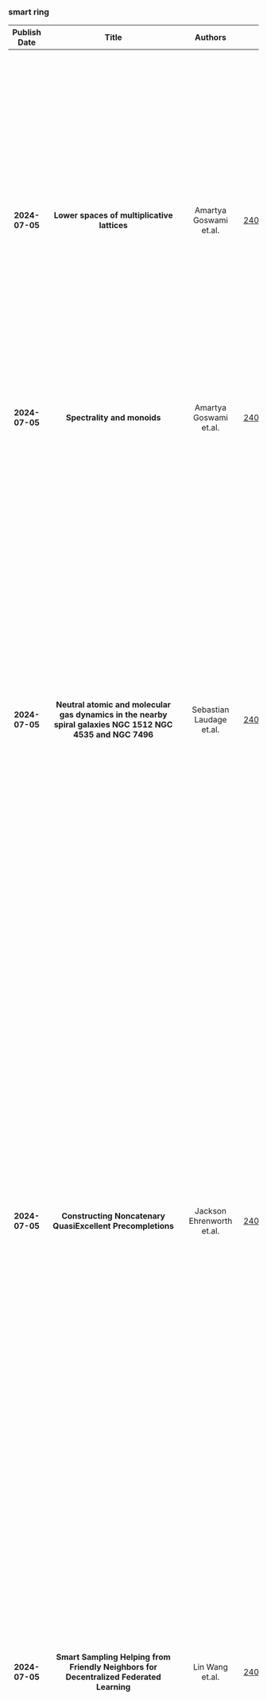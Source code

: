 
### smart ring
|Publish Date|Title|Authors|PDF|Code|Abstract|
| :---: | :---: | :---: | :---: | :---: | :---: |
|**2024-07-05**|**Lower spaces of multiplicative lattices**|Amartya Goswami et.al.|[2407.04665v1](http://arxiv.org/abs/2407.04665v1)|null|We consider some distinguished classes of elements of a multiplicative lattice endowed with coarse lower topologies, and call them lower spaces. The primary objective of this paper is to study the topological properties of these lower spaces, encompassing lower separation axioms and compactness. We characterize lower spaces that exhibit sobriety. Introducing the concept of strongly disconnected spaces, we establish a correlation between strongly disconnected lower spaces and the presence of nontrivial idempotent elements in the corresponding multiplicative lattices. Additionally, we provide a sufficient condition for a lower space to be connected. We prove that the lower space of proper elements is a spectral space, and we further explore continuous maps between lower spaces.|
|**2024-07-05**|**Spectrality and monoids**|Amartya Goswami et.al.|[2407.04644v1](http://arxiv.org/abs/2407.04644v1)|null|We prove that the set of proper ideals of a monoid endowed with coarse lower topology is a spectral space.|
|**2024-07-05**|**Neutral atomic and molecular gas dynamics in the nearby spiral galaxies NGC 1512 NGC 4535 and NGC 7496**|Sebastian Laudage et.al.|[2407.04531v1](http://arxiv.org/abs/2407.04531v1)|null|Neutral atomic gas (HI) effectively traces galactic dynamics across mid to large galactocentric radii. However, its limitations in observing small-scale changes within the central few kiloparsecs, coupled with the often observed HI deficit in galactic centers, necessitates using molecular gas emission as a preferred tracer in these regions. Understanding the dynamics of both neutral atomic and molecular gas is crucial for a more complete understanding of how galaxies evolve, funnel gas from the outer disk into their central parts, and eventually form stars. In this work we aim to quantify the dynamics of both, the neutral atomic and molecular gas, in the nearby spiral galaxies NGC 1512, NGC 4535, and NGC 7496 using new MeerKAT-HI observations together with ALMA CO (2-1) observations from the PHANGS collaboration. We use the analysis tool 3D-Barolo to fit tilted ring models to the HI and CO observations. A combined approach of using the HI to constrain the true disk orientation parameters before applying these to the CO datasets is tested. This paper sets expectations for the results of the upcoming high-resolution HI coverage of many galaxies in the PHANGS-ALMA sample using MeerKAT or VLA, to establish a robust methodology for characterizing galaxy orientations and deriving dynamics from combining new HI with existing CO data.|
|**2024-07-05**|**Constructing Noncatenary QuasiExcellent Precompletions**|Jackson Ehrenworth et.al.|[2407.04497v1](http://arxiv.org/abs/2407.04497v1)|null|Let $T$ be a local (Noetherian) ring and let $Q_1$ and $Q_2$ be prime ideals of $T$. We find sufficient conditions for there to exist a quasi-excellent local subring $B$ of $T$ satisfying the following conditions: (1) the completion of $B$ at its maximal ideal is isomorphic to the completion of $T$ at its maximal ideal, (2) $B \cap Q_1 = B \cap Q_2$, (3) the set of prime ideals of $T/(Q_1 \cap Q_2)$ of positive height is the same as the set of prime ideals of $B/(B \cap Q_1)$ of positive height when viewed as partially ordered sets, and (4) for $i = 1$ and for $i = 2$, there is a coheight preserving bijection between the minimal prime ideals of $T_{Q_i}$ and the minimal prime ideals of $B_{B \cap Q_1}$. Intuitively, this means that $T$ contains a quasi-excellent local subring in which $Q_1$ and $Q_2$ are "glued together" and such that both the completion and desirable properties of the prime spectrum are preserved. We use this result to show that certain complete local rings are the completion of a quasi-excellent local ring whose prime spectrum, when viewed as a partially ordered set, contains interesting noncatenary finite subsets.|
|**2024-07-05**|**Smart Sampling Helping from Friendly Neighbors for Decentralized Federated Learning**|Lin Wang et.al.|[2407.04460v1](http://arxiv.org/abs/2407.04460v1)|null|Federated Learning (FL) is gaining widespread interest for its ability to share knowledge while preserving privacy and reducing communication costs. Unlike Centralized FL, Decentralized FL (DFL) employs a network architecture that eliminates the need for a central server, allowing direct communication among clients and leading to significant communication resource savings. However, due to data heterogeneity, not all neighboring nodes contribute to enhancing the local client's model performance. In this work, we introduce \textbf{\emph{AFIND+}}, a simple yet efficient algorithm for sampling and aggregating neighbors in DFL, with the aim of leveraging collaboration to improve clients' model performance. AFIND+ identifies helpful neighbors, adaptively adjusts the number of selected neighbors, and strategically aggregates the sampled neighbors' models based on their contributions. Numerical results on real-world datasets with diverse data partitions demonstrate that AFIND+ outperforms other sampling algorithms in DFL and is compatible with most existing DFL optimization algorithms.|
|**2024-07-05**|**A combinatorial formula for the coefficients of multidimensional resultants**|Abdelmalek Abdesselam et.al.|[2407.04429v1](http://arxiv.org/abs/2407.04429v1)|null|The classical multidimensional resultant can be defined as the, suitably normalized, generator of a projective elimination ideal in the ring of universal coefficients. This is the approach via the so-called inertia forms or Tr\"{a}gheitsformen. Using clever substitutions, Mertens and Hurwitz gave a criterion, for recognizing such inertia forms, which amounts to a linear system for their numerical coefficients. In this article we explicitly solve this linear system. We do so by identifying a subset of the available equations which forms a unitriangular system. The key notion we use is that of transversal, i.e., a selection of a monomial term in each of the homogeneous polynomials at hand. We need two such transversals which are disjoint and extremal, in the sense that they relate to extremizers of a, possibly new, determinantal inequality for differences of two substochastic matrices. Thanks to this notion of extremal pair of transversals, we derive an explicit formula for the coefficients of general multidimensional resultants, as a sum of terms made of a sign times a product of multinomial coefficients, thereby explicitly showing they are integer-valued.|
|**2024-07-05**|**Gaps in the complex Farey sequence of an imaginary quadratic number field**|Rafael Sayous et.al.|[2407.04380v1](http://arxiv.org/abs/2407.04380v1)|null|Given an imaginary quadratic number field $K$ with ring of integers $\mathcal{O}_K$, we are interested in the asymptotic \emph{distance to nearest neighbour} (or \emph{gap}) statistic of complex Farey fractions $\frac{p}{q}$, with $p,q \in \mathcal{O}_K$ and $0<|q|\leq T$, as $T \to \infty$. Reformulating this problem in a homogeneous dynamical setting, we follow the approach of J. Marklof for real Farey fractions with several variables (2013) and adapt a joint equidistribution result in the real $3$-dimensional hyperbolic space of J. Parkkonen and F. Paulin (2023) to derive the existence of a probability measure describing this asymptotic gap statistic. We obtain an integral formula for the associated cumulative distribution function, and use geometric arguments to find an explicit estimate for its tail distribution in the cases of Gaussian and Eisenstein fractions.|
|**2024-07-05**|**Glass formation in mechanically interlocked ring polymers the role of induced chain stiffness**|Jian Li et.al.|[2407.04269v1](http://arxiv.org/abs/2407.04269v1)|null|Polymer-related materials exhibit rich glassy behaviors at different length scales due to their various molecular structures and topological constraints. Recent studies have identified transient interpenetration of the long-chain rings contributing to dynamic arrest on the center-of-mass level. Interpenetration of rings is proposed as an approach to facilitate glass formation in polymer melts. In this work, inspired by recent advances in the synthesis of mechanically interlocked polymers, we investigate glass transition on the nanometer-scale segments influenced by permanent interpenetration of rings using molecular dynamics simulations. We find that decreasing chain length in the mechanically interlocked system is equivalent to inducing an effective chain stiffness on the sub-rings. The induced stiffness provides a unified explanation for these unique structural features and transient dynamic arrest in the system of interlocked rings with rather short chains. Further, a crossover is observed in the scaling relation between localization and glassy depth upon cooling. Our work reveals a dynamic transition from weak to strong caging at the crossover temperature. According to the localization model, we demonstrate that the chain stiffness increases the critical temperature and oscillation distance, therefore leads to more fragile dynamics and deeper glassy state. These findings are consistent with the predictions of molecular simulations and theories for polymers with real local stiffness. Our work deepens the understanding of the role of induced stiffness on glass transition, and opens up a new direction to design rich glass materials by manipulating stiffness through mechanical bonds.|
|**2024-07-05**|**Effective Targeted Testing of Smart Contracts**|Mahdi Fooladgar et.al.|[2407.04250v1](http://arxiv.org/abs/2407.04250v1)|null|Smart contracts are autonomous and immutable pieces of code that are deployed on blockchain networks and run by miners. They were first introduced by Ethereum in 2014 and have since been used for various applications such as security tokens, voting, gambling, non-fungible tokens, self-sovereign identities, stock taking, decentralized finances, decentralized exchanges, and atomic swaps. Since smart contracts are immutable, their bugs cannot be fixed, which may lead to significant monetary losses. While many researchers have focused on testing smart contracts, our recent work has highlighted a gap between test adequacy and test data generation, despite numerous efforts in both fields. Our framework, Griffin, tackles this deficiency by employing a targeted symbolic execution technique for generating test data. This tool can be used in diverse applications, such as killing the survived mutants in mutation testing, validating static analysis alarms, creating counter-examples for safety conditions, and reaching manually selected lines of code. This paper discusses how smart contracts differ from legacy software in targeted symbolic execution and how these differences can affect the tool structure, leading us to propose an enhanced version of the control-flow graph for Solidity smart contracts called CFG+. We also discuss how Griffin can utilize custom heuristics to explore the program space and find the test data that reaches a target line while considering a safety condition in a reasonable execution time. We conducted experiments involving an extensive set of smart contracts, target lines, and safety conditions based on real-world faults and test suites from related tools. The results of our evaluation demonstrate that Griffin can effectively identify the required test data within a reasonable timeframe.|
|**2024-07-05**|**A Unified Intracellular pH Landscape with SITEpHorin a QuantumEntanglementEnhanced pH Probe**|Shu-Ang Li et.al.|[2407.04232v1](http://arxiv.org/abs/2407.04232v1)|null|An accurate map of intracellular organelle pH is crucial for comprehending cellular metabolism and organellar functions. However, a unified intracellular pH spectrum using a single probe is still lack. Here, we developed a novel quantum entanglement-enhanced pH-sensitive probe called SITE-pHorin, which featured a wide pH-sensitive range and ratiometric quantitative measurement capabilities. Subsequently, we measured the pH of various organelles and their sub-compartments, including mitochondrial sub-spaces, Golgi stacks, endoplasmic reticulum, lysosomes, peroxisomes, and endosomes in COS-7 cells. For the long-standing debate on mitochondrial compartments pH, we measured the pH of mitochondrial cristae as 6.60 \pm 0.40, the pH of mitochondrial intermembrane space as 6.95 \pm 0.30, and two populations of mitochondrial matrix pH at approximately 7.20 \pm 0.27 and 7.50 \pm 0.16, respectively. Notably, the lysosome pH exhibited a single, narrow Gaussian distribution centered at 4.79 \pm 0.17. Furthermore, quantum chemistry computations revealed that both the deprotonation of the residue Y182 and the discrete curvature of deformed benzene ring in chromophore are both necessary for the quantum entanglement mechanism of SITE-pHorin. Intriguingly, our findings reveal an accurate pH gradient (0.6-0.9 pH unit) between mitochondrial cristae and matrix, suggesting prior knowledge about \Delta pH (0.4-0.6) and mitochondrial proton motive force (pmf) are underestimated.|
|**2024-07-05**|**Thermal Phase Fluctuations in Narrow Superfluid Rings**|Parth Sabharwal et.al.|[2407.04229v1](http://arxiv.org/abs/2407.04229v1)|null|Using matter-wave interference, we have investigated thermal phase fluctuations in narrow coplanar, concentric rings of ultracold fermionic superfluids. We found that the correlation length decreases with number density, consistent with theoretical expectations. We also observed that increasing the coupling between the rings leads to greater overall coherence in the system. The phase fluctuations increased with a change from periodic to closed boundary conditions as we applied a potential barrier at one point in a ring. These results are relevant for the implementation of proposals to utilize ultracold quantum gases in large and elongated circuit-like geometries, especially those that require deterministic preparation and control of quantized circulation states.|
|**2024-07-05**|**Smart VisionLanguage Reasoners**|Denisa Roberts et.al.|[2407.04212v1](http://arxiv.org/abs/2407.04212v1)|[link](https://github.com/smarter-vlm/smarter)|In this article, we investigate vision-language models (VLM) as reasoners. The ability to form abstractions underlies mathematical reasoning, problem-solving, and other Math AI tasks. Several formalisms have been given to these underlying abstractions and skills utilized by humans and intelligent systems for reasoning. Furthermore, human reasoning is inherently multimodal, and as such, we focus our investigations on multimodal AI. In this article, we employ the abstractions given in the SMART task (Simple Multimodal Algorithmic Reasoning Task) introduced in \cite{cherian2022deep} as meta-reasoning and problem-solving skills along eight axes: math, counting, path, measure, logic, spatial, and pattern. We investigate the ability of vision-language models to reason along these axes and seek avenues of improvement. Including composite representations with vision-language cross-attention enabled learning multimodal representations adaptively from fused frozen pretrained backbones for better visual grounding. Furthermore, proper hyperparameter and other training choices led to strong improvements (up to $48\%$ gain in accuracy) on the SMART task, further underscoring the power of deep multimodal learning. The smartest VLM, which includes a novel QF multimodal layer, improves upon the best previous baselines in every one of the eight fundamental reasoning skills. End-to-end code is available at https://github.com/smarter-vlm/smarter.|
|**2024-07-04**|**Monomial web basis for the SLN skein algebra of the twice punctured sphere**|Tommaso Cremaschi et.al.|[2407.04178v1](http://arxiv.org/abs/2407.04178v1)|null|For any non-zero complex number $q$, excluding finitely many roots of unity of small order, a linear basis for the $\mathrm{SL}(n)$ skein algebra of the twice punctured sphere is constructed. In particular, the skein algebra is a commutative polynomial algebra in $n-1$ generators, where each generator is represented by an explicit $\mathrm{SL}(n)$ web, without crossings, on the surface. This includes the case $q=1$, where the skein algebra is identified with the coordinate ring of the $\mathrm{SL}(n)$ character variety of the twice punctured sphere. The proof of both the spanning and linear independence properties of the basis depends on the so-called $\mathrm{SL}(n)$ quantum trace map, due originally to Bonahon-Wong in the case $n=2$. A consequence of the proof is that the polynomial algebra sits as a distinguished subalgebra of the L\^{e}-Sikora $\mathrm{SL}(n)$ stated skein algebra of the annulus. We end by discussing the relationship with Fock-Goncharov duality.|
|**2024-07-04**|**Linear Partial Differential Equations in Module of Copolynomials of Several Variables over a Commutative Ring**|S. L. Gefter et.al.|[2407.04122v1](http://arxiv.org/abs/2407.04122v1)|null|We study the copolynomials of $n$ variables, i.e. $K$-linear mappings from the ring of polynomials $K[x_1,...,x_n]$ into the commutative ring $K$.   We prove an existence and uniqueness theorem for a linear differential equation of infinite order which can be considered as an algebraic version of the classical Malgrange-Ehrenpreis theorem for the existence of the fundamental solution of a linear differential operator with constant coefficients. We find the fundamental solutions of linear differential operators of infinite order and show that the unique solution of the corresponding inhomogeneous equation can be represented as a convolution of the fundamental solution of this operator and the right-hand side. We also prove the existence and uniqueness theorem of the Cauchy problem for some linear differential equations in the module of formal power series with copolynomial coefficients.|
|**2024-07-04**|**Properties of BesovLorentz spaces and application to NavierStokes equations**|Qixiang Yang et.al.|[2407.04107v1](http://arxiv.org/abs/2407.04107v1)|null|Inspired by Caffarelli-Kohn-Nirenberg, Fefferman and Lin, we try to investigate how to control the set of large value points for the strong solution of Navier-Stokes equations. Besov-Lorentz spaces have multiple indices which can reflect complex changes of the set of the large value points. Hence we consider some properties of Gauss flow, paraproduct flow and couple flow related to the Besov-Lorentz spaces. When dealing with Lorentz index, we use wavelets and maximum norm to describe the decay situation in the binary time ring and to define time-frequency microlocal maximum norm space. We use maximum operator, $\alpha$-triangle inequality and H\"older inequality etc to get accurate estimates. As an application, we get a global wellposedness result of the Navier-Stokes equations where the solution can reflect how the size of the set of large value points changes.|
|**2024-07-04**|**Algorithms for Recursive Block Matrices**|Stephen M. Watt et.al.|[2407.03976v1](http://arxiv.org/abs/2407.03976v1)|null|We study certain linear algebra algorithms for recursive block matrices. This representation has useful practical and theoretical properties. We summarize some previous results for block matrix inversion and present some results on triangular decomposition of block matrices. The case of inverting matrices over a ring that is neither formally real nor formally complex was inspired by Gonzalez-Vega et al.|
|**2024-07-04**|**Cohomology and Ktheory of generalized Dold manifolds fibred by complex flag manifolds**|Manas Mandal et.al.|[2407.03932v1](http://arxiv.org/abs/2407.03932v1)|null|Let $\nu=(n_1,\ldots, n_s), s\ge 2,$ be a sequence of positive integers and let $n=\sum_{1\le j\le s}n_j$. Let $\mathbb CG(\nu)=U(n)/(U(n_1)\times \cdots\times U(n_s))$ be the complex flag manifold. Denote by $P(m,\nu)=P(\mathbb S^m,\mathbb CG(\nu))$ the generalized Dold manifold $\mathbb S^m\times \mathbb CG(\nu)/\langle \theta\rangle $ where $\theta=\alpha\times \sigma$ with $\alpha:\mathbb S^m\to \mathbb S^m$ being the antipodal map and $\sigma:\mathbb CG(\nu)\to \mathbb CG(\nu)$, the complex conjugation. The manifold $P(m,\nu)$ has the structure of a smooth $\mathbb CG(\nu)$-bundle over the real projective space $\mathbb RP^m.$ We determine the additive structure of $H^*(P(m,\nu);R)$ when $R=\mathbb Z$ and its ring structure when $R$ is a commutative ring in which $2$ is invertible. As an application, we determine the additive structure of $K(P(m,\nu))$ almost completely and also obtain partial results on its ring structure. The results for the singular homology are obtained for generalized Dold spaces $P(S,X)=S\times X/\langle \theta\rangle$, where $\theta=\alpha\times \sigma$, $\alpha:S\to S$ is a fixed point free involution and $\sigma:X\to X$ is an involution with $\mathrm{Fix}(\sigma)\ne \emptyset,$ for a much wider class of spaces $S$ and $X$.|
|**2024-07-04**|**Observation of exceptional line semimetal in threedimensional nonHermitian phononic crystals**|Yejian Hu et.al.|[2407.03868v1](http://arxiv.org/abs/2407.03868v1)|null|Non-Hermitian topological phases, which exhibit unique features such as skin effect and exceptional points originated from nontrivial band topologies in complex plane, have attracted enormous attention in condensed-matter physics and metamaterials. Here we report the realization of an exceptional line semimetal in a three-dimensional non-Hermitian phononic crystal. A pair of exceptional rings with opposite topologies are connected by the drumhead bulk states in the first Brillouin zone. The exceptional rings not only possess wave-function topology and thus result in the drumhead surface states, but also host spectral topology and thereby give rise to the hybrid-order geometry-dependent skin effect in three dimensions. Our experimental results evidence the complete non-Hermitian bulk-boundary correspondence of the three-dimensional exceptional line semimetal, and may pave the way for designing non-Hermitian acoustic devices.|
|**2024-07-04**|**Weighted basic parallel processes and combinatorial enumeration**|Lorenzo Clemente et.al.|[2407.03638v1](http://arxiv.org/abs/2407.03638v1)|null|We study weighted basic parallel processes (WBPP), a nonlinear recursive generalisation of weighted finite automata inspired from process algebra and Petri net theory. Our main result is an algorithm of 2-EXPSPACE complexity for the WBPP equivalence problem. While (unweighted) BPP language equivalence is undecidable, we can use this algorithm to decide multiplicity equivalence of BPP and language equivalence of unambiguous BPP, with the same complexity. These are long-standing open problems for the related model of weighted context-free grammars. Our second contribution is a connection between WBPP, power series solutions of systems of polynomial differential equations, and combinatorial enumeration. To this end we consider constructible differentially finite power series (CDF), a class of multivariate differentially algebraic series introduced by Bergeron and Reutenauer in order to provide a combinatorial interpretation to differential equations. CDF series generalise rational, algebraic, and a large class of D-finite (holonomic) series, for which decidability of equivalence was an open problem. We show that CDF series correspond to commutative WBPP series. As a consequence of our result on WBPP and commutativity, we show that equivalence of CDF power series can be decided with 2-EXPTIME complexity. The complexity analysis is based on effective bounds from algebraic geometry, namely on the length of chains of polynomial ideals constructed by repeated application of finitely many, not necessarily commuting derivations of a multivariate polynomial ring. This is obtained by generalising a result of Novikov and Yakovenko in the case of a single derivation, which is noteworthy since generic bounds on ideal chains are non-primitive recursive in general. On the way, we develop the theory of \WBPP~series and \CDF~power series, exposing several of their appealing properties.|
|**2024-07-04**|**On Finite Fields and Higher Reciprocity**|Matias Relyea et.al.|[2407.03559v1](http://arxiv.org/abs/2407.03559v1)|null|Cubic and biquadratic reciprocity have long since been referred to as "the forgotten reciprocity laws", largely since they provide special conditions that are widely considered to be unnecessary in the study of number theory. In this exposition of finite fields and higher reciprocity, we will begin by introducing concepts in abstract algebra and elementary number theory. This will motivate our approach toward understanding the structure and then existence of finite fields, especially with a focus on understanding the multiplicative group $\mathbb{F}^{*}$. While surveying finite fields we will provide another proof of quadratic reciprocity. We will proceed to investigate properties of the general multiplicative character, covering the concept of a general Gauss sum as well as basic notions of the Jacobi sum. From there we will begin laying the foundations for the cubic reciprocity law, beginning with a classification of the primes and units of the Eisenstein integers, denoted $\mathbb{Z}[\omega]$, and further investigations into the residue class ring $\mathbb{Z}[\omega]/\pi\mathbb{Z}[\omega]$ for $\pi$ prime, which is predominantly the world in which cubic reciprocity lies. We then define the general multiplicative character and state the full law of cubic reciprocity. We will finish the section on cubic reciprocity with a brief survey of the cubic residue character of the even prime $2$ and state a significant result due to Gauss that summarizes the conditions for $2$ to be a cubic residue. We conclude with a brief survey of the law of biquadratic reciprocity.|
|**2024-07-03**|**Division Algebras and Quadratic Reciprocity**|Timothy J. Ford et.al.|[2407.03447v1](http://arxiv.org/abs/2407.03447v1)|null|The Grothendieck and Artin-Mumford exact sequences for the Brauer group of a function field in 1 or 2 variables are applied to derive reciprocity laws for $q$th power residues.|
|**2024-07-03**|**Network model for magnetic higherorder topological phases**|Hui Liu et.al.|[2407.03396v1](http://arxiv.org/abs/2407.03396v1)|null|We propose a network-model realization of magnetic higher-order topological phases (HOTPs) in the presence of the combined space-time symmetry $C_4\mathcal{T}$ -- the product of a fourfold rotation and time-reversal symmetry. We show that the system possesses two types of HOTPs. The first type, analogous to Floquet topology, generates a total of $8$ corner modes at $0$ or $\pi$ eigenphase, while the second type, hidden behind a weak topological phase, yields a unique phase with $8$ corner modes at $\pm\pi/2$ eigenphase (after gapping out the counterpropagating edge states), arising from the product of particle-hole and phase rotation symmetry. By using a bulk $\mathbb{Z}_4$ topological index ($Q$), we found both HOTPs have $Q=2$, whereas $Q=0$ for the trivial and the conventional weak topological phase. Together with a $\mathbb{Z}_2$ topological index associated with the reflection matrix, we are able to fully distinguish all phases. Our work motivates further studies on magnetic topological phases and symmetry protected $2\pi/n$ boundary modes, as well as suggests that such phases may find their experimental realization in coupled-ring-resonator networks.|
|**2024-07-03**|**Advanced Smart City Monitoring RealTime Identification of Indian Citizen Attributes**|Shubham Kale et.al.|[2407.03305v2](http://arxiv.org/abs/2407.03305v2)|[link](https://github.com/abhilashk23/vehant-scs-par)|This project focuses on creating a smart surveillance system for Indian cities that can identify and analyze people's attributes in real time. Using advanced technologies like artificial intelligence and machine learning, the system can recognize attributes such as upper body color, what the person is wearing, accessories they are wearing, headgear, etc., and analyze behavior through cameras installed around the city.|
|**2024-07-03**|**Global Out of Time Order Correlators as a Signature of Scrambling Dynamics of Local Observables**|Fabricio S. Lozano-Negro et.al.|[2407.03273v1](http://arxiv.org/abs/2407.03273v1)|null|Out-of-Time-Order Correlators (OTOCs) serve as a proxy for quantum information scrambling, which refers to the process where information stored locally disperses across the many-body degrees of freedom in a quantum system, rendering it inaccessible to local probes. Most experimental implementations of OTOCs to probe information scrambling rely on indirect measurements based on global observables, using techniques such as Loschmidt echoes and Multiple Quantum Coherences, via time reversal evolutions. In this article, we establish a direct connection between OTOCs with global and local observables in the context of NMR experiments, where the observable is the total magnetization of the system. We conduct a numerical analysis to quantify the differences in the evolution of both magnitudes, evaluating the excitation dynamics in spin ring systems with 8 to 16 spins, using a many-body Hamiltonian and long-range interactions. Our analysis decomposes the global echo into a sum of local echoes and cross-contributions, leading to local and global OTOCs. The results indicate that, after an initial transient period, local OTOCs determine the global ones. To confirm the equivalence, we observe that the difference between local and global OTOCs, as well as their fluctuations, becomes negligible as the system size increases. This behavior aligns with that observed in highly interacting or chaotic systems in several experiments.|
|**2024-07-03**|**Anomalybased Framework for Detecting Power Overloading Cyberattacks in Smart Grid AMI**|Abdelaziz Amara Korba et.al.|[2407.03264v1](http://arxiv.org/abs/2407.03264v1)|null|The Advanced Metering Infrastructure (AMI) is one of the key components of the smart grid. It provides interactive services for managing billing and electricity consumption, but it also introduces new vectors for cyberattacks. Although, the devastating and severe impact of power overloading cyberattacks on smart grid AMI, few researches in the literature have addressed them. In the present paper, we propose a two-level anomaly detection framework based on regression decision trees. The introduced detection approach leverages the regularity and predictability of energy consumption to build reference consumption patterns for the whole neighborhood and each household within it. Using a reference consumption pattern enables detecting power overloading cyberattacks regardless of the attacker's strategy as they cause a drastic change in the consumption pattern. The continuous two-level monitoring of energy consumption load allows efficient and early detection of cyberattacks. We carried out an extensive experiment on a real-world publicly available energy consumption dataset of 500 customers in Ireland. We extracted, from the raw data, the relevant attributes for training the energy consumption patterns. The evaluation shows that our approach achieves a high detection rate, a low false alarm rate, and superior performances compared to existing solutions.|
|**2024-07-03**|**Rings of simple range 2**|Bohdan Zabavsky et.al.|[2407.03196v1](http://arxiv.org/abs/2407.03196v1)|null|We introduce the concept of rings of simple range 2. Based on this concept, we build a theory diagonal reduction of matrices over Bezout domain. In particular we show that invariant Bezout domain is an elementary divisor ring if and only if it is a rings of simple range 2.|
|**2024-07-03**|**The extended zerodivisor graph of the amalgamated duplication of a ring along an ideal**|Brahim El Alaoui et.al.|[2407.03022v1](http://arxiv.org/abs/2407.03022v1)|null|Let $R$ be a commutative ring and $I$ be an ideal of $R$. The amalgamated duplication of $R$ along $I$ is the subring $R\Join I:=\{(r,r+i)| r\in R, i\in I\}$ of $R\times R$. This paper investigates the extended zero-divisor graph of the amalgamated duplication of $R$ along $I$. The purpose of this work is to study when $\overline{\Gamma}(R\Join I)$ and $\Gamma(R\Join I)$ coincide, to characterize when $\overline{\Gamma}(R\Join I)$ is complete, and to compute the diameter and the girth of $\overline{\Gamma}(R\Join I)$.|
|**2024-07-03**|**Metric dimension and Zagreb indices of essential ideal graph of a finite commutative ring**|Jamsheena P et.al.|[2407.02938v1](http://arxiv.org/abs/2407.02938v1)|null|Let $R$ be a commutative ring with unity. The essential ideal graph $\mathcal{E}_{R}$ of $R$ is a graph whose vertex set consists of all nonzero proper ideals of \textit{R}. Two vertices $\hat{I}$ and $\hat{J}$ are adjacent if and only if $\hat{I}+ \hat{J}$ is an essential ideal. In this paper, we characterize the graph $\mathcal{E}_{R}$ as having a finite metric dimension.   Additionally, we identify that the essential ideal graph and annihilating ideal graph of the ring $\mathbb{Z}_{n}$ are isomorphic whenever $n$ is a product of distinct primes. Also, we estimate the metric dimension of the essential ideal graph of the ring $\mathbb{Z}_{n}$. Furthermore, we determine the topological indices, namely the first and the second Zagreb indices, of $\mathcal{E}_{\mathbb Z_n}$.|
|**2024-07-03**|**Measurement of the branching fraction of the decay Jψto p barp η**|BESIII Collaboration et.al.|[2407.02899v1](http://arxiv.org/abs/2407.02899v1)|null|A high precision measurement of the branching fraction of the decay $J/\psi \to p \bar{p} \eta$ is performed using $(10 087 \pm 44) \times 10^6$ $J/\psi$ events recorded by the {BESIII} detector at the {BEPCII} storage ring. The branching fractions of the two decays $J/\psi \to p \bar{p} \eta(\eta \to \gamma\gamma)$ and $J/\psi \to p \bar{p} \eta(\eta \to \pi^+ \pi^- \pi^0)$ are measured individually to be $\mathcal{B}(J/\psi \to p \bar{p} \eta(\eta \to \gamma\gamma)) = (1.480 \pm 0.001 \pm 0.024)\times\,10^{-3}$ and $\mathcal{B}(J/\psi \to p \bar{p} \eta(\eta \to \pi^+ \pi^- \pi^0)) = (1.557 \pm 0.003 \pm 0.038)\times\,10^{-3}$, where the first uncertainties are statistical and the second systematic. Both results are compatible within their uncorrelated systematic uncertainties. The combined result is $\mathcal{B}(J/\psi \to p \bar{p} \eta)=(1.495 \pm 0.001 \pm 0.023)\times\,10^{-3}$ where the first uncertainty is the combined statistical uncertainty and the second one the combined systematic uncertainty of both analyses, incorporating correlations between them. In addition, the $p \bar{p}$ threshold region is investigated for a potential threshold enhancement, and no evidence for one is observed.|
|**2024-07-03**|**Active Polar Ring Polymer in Shear Flow An Analytical Study**|Roland G. Winkler et.al.|[2407.02860v1](http://arxiv.org/abs/2407.02860v1)|null|We theoretically study the conformational and dynamical properties of semiflexible active polar ring polymers under linear shear flow. A ring is described as a continuous Gaussian polymer with a tangential active force of a constant density along its contour. The linear but non-Hermitian equation of motion is solved using an eigenfunction expansion, which yields activity-independent, but shear-rate-dependent, relaxation times and activity-dependent frequencies. As a consequence, the ring's stationary-state properties are independent of activity, and its conformations as well as rheological properties are equal to those of a passive ring under shear. The presence of characteristic time scales by the relaxation and the frequency gives rise to a particular dynamical behavior. A tank-treading-like motion emerges for large relaxation times and high frequencies, specifically for stiffer rings, governed by the activity-dependent frequencies. In the case of very flexible polymers, the relaxation behavior dominates over tank-treading. Shear strongly affects the crossover from a tank-treading to a relaxation-time dominated dynamics and suppresses tank-treading. This is reflected in the tumbling frequency, which exhibits two shear-rate dependent regimes, with an activity-dependent plateau at low shear rates followed by a power-law regime with increasing tumbling frequency for large shear rates.|
